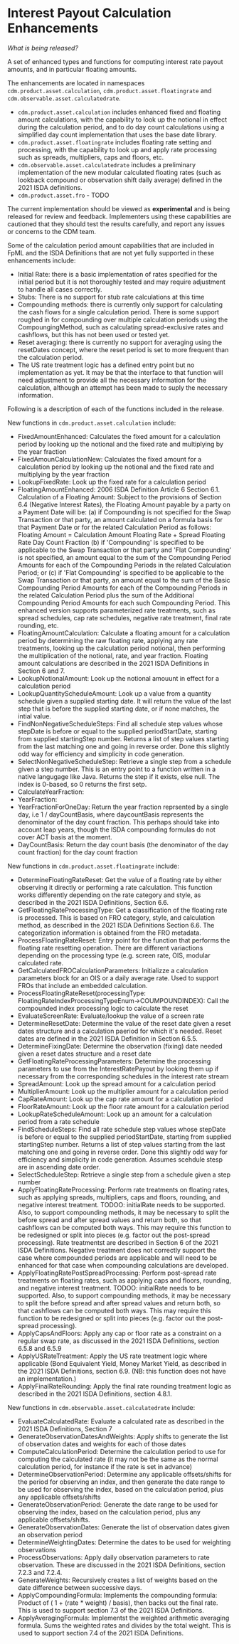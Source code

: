 # Interest Payout Calculation Enhancements 

_What is being released?_

A set of enhanced types and functions for computing interest rate payout amounts, and in particular floating amounts.

The enhancements are located in namespaces `cdm.product.asset.calculation`, `cdm.product.asset.floatingrate` and `cdm.observable.asset.calculatedrate`.

* `cdm.product.asset.calculation` includes enhanced fixed and floating amount calculations, with the capability to look up the notional in effect during the calculation period, and to do day count calculations using a simplified day count implementation that uses the base date library.
* `cdm.product.asset.floatingrate` includes floating rate setting and processing, with the capability to look up and apply rate processing such as spreads, multipliers, caps and floors, etc.
* `cdm.observable.asset.calculatedrate` includes a preliminary implementation of the new modular calculated floating rates (such as lookback compound or observation shift daily average) defined in the 2021 ISDA definitions.
* `cdm.product.asset.fro` - TODO

The current implementation should be viewed as **experimental** and is being released for review and feedback.  Implementers using these capabilities are cautioned that they should test the results carefully, and report any issues or concerns to the CDM team.

Some of the calculation period amount capabilities that are included in FpML and the ISDA Definitions that are not yet fully supported in these enhancements include:
* Initial Rate:  there is a basic implementation of rates specified for the initial period but it is not thoroughly tested and may require adjustment to handle all cases correctly.
* Stubs:  There is no support for stub rate calculations at this time
* Compounding methods:  there is currently only support for calculating the cash flows for a single calculation period.   There is some support roughed in for compounding over multiple calculation periods using the CompoungingMethod, such as calculating spread-exclusive rates and cashflows, but this has not been used or tested yet.
* Reset averaging:  there is currently no support for averaging using the resetDates concept, where the reset period is set to more frequent than the calculation period.
* The US rate treatment logic has a defined entry point but no implementation as yet.  It may be that the interface to that function will need adjustment to provide all the necessary information for the calculation, although an attempt has been made to suply the necessary information.


Following is a description of each of the functions included in the release.

New functions in `cdm.product.asset.calculation` include:

* FixedAmountEnhanced: Calculates the fixed amount for a calculation period by looking up the notional and the fixed rate and multiplying by the year fraction
* FixedAmounCalculationNew: Calculates the fixed amount for a calculation period by looking up the notional and the fixed rate and multiplying by the year fraction
* LookupFixedRate: Look up the fixed rate for a calculation period
* FloatingAmountEnhanced: 2006 ISDA Definition Article 6 Section 6.1. Calculation of a Floating Amount: Subject to the provisions of Section 6.4 (Negative Interest Rates), the Floating Amount payable by a party on a Payment Date will be: (a) if Compounding is not specified for the Swap Transaction or that party, an amount calculated on a formula basis for that Payment Date or for the related Calculation Period as follows: Floating Amount = Calculation Amount  Floating Rate + Spread  Floating Rate Day Count Fraction (b) if 'Compounding' is specified to be applicable to the Swap Transaction or that party and 'Flat Compounding' is not specified, an amount equal to the sum of the Compounding Period Amounts for each of the Compounding Periods in the related Calculation Period; or (c) if 'Flat Compounding' is specified to be applicable to the Swap Transaction or that party, an amount equal to the sum of the Basic Compounding Period Amounts for each of the Compounding Periods in the related Calculation Period plus the sum of the Additional Compounding Period Amounts for each such Compounding Period.   This enhanced version supports parameterized rate treatments, such as spread schedules, cap rate schedules, negative rate treatment, final rate rounding, etc.
* FloatingAmountCalculation: Calculate a floating amount for a calculation period by determining the raw floating rate, applying any rate treatments, looking up the calculation period notional, then performing the multiplication of the notional, rate, and year fraction.  Floating amount calculations are described in the 2021 ISDA Definitions in Section 6 and 7.
* LookupNotionalAmount: Look up the notional amouunt in effect for a calculation period
* LookupQuantityScheduleAmount: Look up a value from a quantity schedule given a supplied starting date.  It will return the value of the last step that is before the supplied starting date, or if none matches, the intial value.
* FindNonNegativeScheduleSteps: Find all  schedule step values whose stepDate is before or equal to the supplied periodStartDate, starting from supplied startingStep number.  Returns a list of step values starting from the last matching one and going in reverse order.  Done this slightly odd way for efficiency and simplicity in code generation.
* SelectNonNegativeScheduleStep: Retrieve a single step from a  schedule given a step number.  This is an entry point to a function written in a native langugage like Java.  Returns the step if it exists, else null. The index is 0-based, so 0 returns the first setp.
* CalculateYearFraction:
* YearFraction:
* YearFractionForOneDay: Return the year fraction reprsented by a single day, i.e 1 / dayCountBasis, where daycountBasis represents the denominator of the day count fraction. This perhaps should take into account leap years, though the ISDA compounding formulas do not cover ACT basis at the moment.
* DayCountBasis: Return the day count basis (the denominator of the day count fraction) for the day count fraction

New functions in `cdm.product.asset.floatingrate` include:
* DetermineFloatingRateReset: Get the value of a floating rate by either observing it directly or performing a rate calculation.  This function works differently depending on the rate category and style, as described in the 2021 ISDA Definitions, Section 6.6.
* GetFloatingRateProcessingType:  Get a classification of  the floating rate is processed. This is based on FRO category, style, and calculation method, as described in the 2021 ISDA Definitions Section 6.6.  The categorization information is obtained from the FRO metadata.
* ProcessFloatingRateReset: Entry point for the function that performs the floating rate resetting operation.  There are different variactions depending on the processing type (e.g. screen rate, OIS, modular calculated rate.
* GetCalculatedFROCalculationParameters: Initializze a calculation parameters block for an OIS or a daily average rate. Used to support FROs that include an embedded calculation.
* ProcessFloatingRateReset(processingType: FloatingRateIndexProcessingTypeEnum->COUMPOUNDINDEX): Call the compounded index processing logic to calculate the reset
* EvaluateScreenRate: Evaluate/lookup the value of a screen rate
* DetermineResetDate: Determine the value of the reset date given a reset dates structure and a calculation paeriod for which it's needed. Reset dates are defined in the 2021 ISDA Definition in Section 6.5.5.
* DetermineFixingDate: Determine the observation (fixing) date needed given a reset dates structure and a reset date
* GetFloatingRateProcessingParameters: Determine the processing parameters to use from the InterestRatePayout by looking them up if necessary from the corresponding schedules in the interest rate stream
* SpreadAmount: Look up the spread amount for a calculation period
* MultiplierAmount: Look up the multiplier amount for a calculation period
* CapRateAmount: Look up the cap rate amount for a calculation period
* FloorRateAmount: Look up the floor rate amount for a calculation period
* LookupRateScheduleAmount: Look up an amount for a calculation period from a rate schedule
* FindScheduleSteps: Find all rate schedule step values whose stepDate is before or equal to the supplied periodStartDate, starting from supplied startingStep number.  Returns a list of step values starting from the last matching one and going in reverse order.  Done this slightly odd way for efficiency and simplicity in code generation.  Assumes scehdule stesp are in ascending date order.
* SelectScheduleStep: Retrieve a single step from a  schedule given a step number
* ApplyFloatingRateProcessing: Perform rate treatments on floating rates, such as applying spreads, multipliers, caps and floors, rounding, and negative interest treatment.  TODOO:  initialRate needs to be supported.  Also, to support compounding methods, it may be necessary to split the before spread and after spread values and return both, so that cashflows can be computed both ways.  This may require this function to be redesigned or split into pieces (e.g. factor out the post-spread processing).  Rate treatmentst are described in Section 6 of the 2021 ISDA Definitions.  Negative treatment does not correctly support the case where compounded periods are applicable and will need to be enhanced for that case when compounding calculations are developed.
* ApplyFloatingRatePostSpreadProcessing: Perform post-spread rate treatments on floating rates, such as applying caps and floors, rounding, and negative interest treatment.  TODOO:  initialRate needs to be supported.  Also, to support compounding methods, it may be necessary to split the before spread and after spread values and return both, so that cashflows can be computed both ways.  This may require this function to be redesigned or split into pieces (e.g. factor out the post-spread processing).
* ApplyCapsAndFloors: Apply any cap or floor rate as a constraint on a regular swap rate, as discussed in the 2021 ISDA Definitions, section 6.5.8 and 6.5.9
* ApplyUSRateTreatment: Apply the US rate treatment logic where applicable (Bond Equivalent Yield, Money Market Yield, as described in the 2021 ISDA Definitions, section 6.9.  (NB: this function does not have an implementation.)
* ApplyFinalRateRounding: Apply the final rate rounding treatment logic as described in the 2021 ISDA Definitions, section 4.8.1.

New functions in `cdm.observable.asset.calculatedrate` include:
* EvaluateCalculatedRate: Evaluate a calculated rate as described in the 2021 ISDA Definitions, Section 7
* GenerateObservationDatesAndWeights: Apply shifts to generate the list of observation dates and weights for each of those dates
* ComputeCalculationPeriod: Determine the calculation period to use for computing the calculated rate (it may not be the same as the normal calculation period, for instance if the rate is set in advance)
* DetermineObservationPeriod: Determine any applicable offsets/shifts for the period for observing an index, and then generate the date range to be used for observing the index, based on the calculation period, plus any applicable offsets/shifts
* GenerateObservationPeriod: Generate the date range to be used for observing the index, based on the calculation period, plus any applicable offsets/shifts.
* GenerateObservationDates: Generate the list of observation dates given an observation period
* DetermineWeightingDates: Determine the dates to be used for weighting observations
* ProcessObservations: Apply daily observation parameters to rate observation.  These are discussed in the 2021 ISDA Definitions, section 7.2.3 and 7.2.4.
* GenerateWeights: Recursively creates a list of weights based on the date difference between successive days.
* ApplyCompoundingFormula:  Implements the compounding formula:   Product of ( 1 + (rate * weight) / basis), then backs out the final rate. This is used to support section 7.3 of the 2021 ISDA Definitions.
* ApplyAveragingFormula: Implementst the weighted arithmetic averaging formula.  Sums the weighted rates and divides by the total weight.  This is used to support section 7.4 of the 2021 ISDA Definitions.
